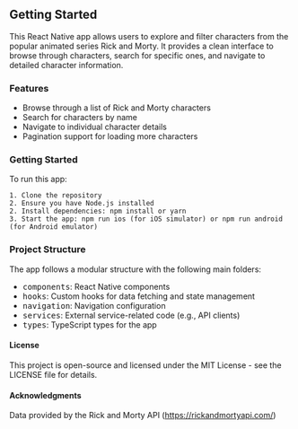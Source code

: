 ## Getting Started

This React Native app allows users to explore and filter characters from the popular animated series Rick and Morty. It provides a clean interface to browse through characters, search for specific ones, and navigate to detailed character information.

### Features

- Browse through a list of Rick and Morty characters
- Search for characters by name
- Navigate to individual character details
- Pagination support for loading more characters

### Getting Started

To run this app:

    1. Clone the repository
    2. Ensure you have Node.js installed
    2. Install dependencies: npm install or yarn
    3. Start the app: npm run ios (for iOS simulator) or npm run android (for Android emulator)

### Project Structure

The app follows a modular structure with the following main folders:

- <kbd>components</kbd>: React Native components
- <kbd>hooks</kbd>: Custom hooks for data fetching and state management
- <kbd>navigation</kbd>: Navigation configuration
- <kbd>services</kbd>: External service-related code (e.g., API clients)
- <kbd>types</kbd>: TypeScript types for the app

#### License

This project is open-source and licensed under the MIT License - see the LICENSE file for details.

#### Acknowledgments

Data provided by the Rick and Morty API  (https://rickandmortyapi.com/)